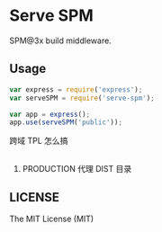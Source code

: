 # Serve SPM

SPM@3x build middleware.


## Usage

```javascript
var express = require('express');
var serveSPM = require('serve-spm');

var app = express();
app.use(serveSPM('public'));
```

跨域 TPL 怎么搞

## 

1. PRODUCTION 代理 DIST 目录


## LICENSE

The MIT License (MIT)

